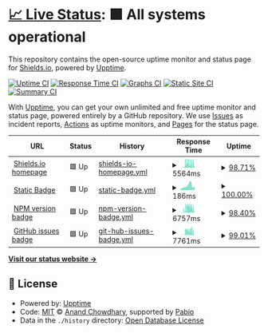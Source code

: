 # [📈 Live Status](https://badges.github.io/uptime-monitoring): <!--live status--> **🟩 All systems operational**

This repository contains the open-source uptime monitor and status page for [Shields.io](http://shields.io/), powered by [Upptime](https://github.com/upptime/upptime).

[![Uptime CI](https://github.com/badges/uptime-monitoring/workflows/Uptime%20CI/badge.svg)](https://github.com/badges/uptime-monitoring/actions?query=workflow%3A%22Uptime+CI%22)
[![Response Time CI](https://github.com/badges/uptime-monitoring/workflows/Response%20Time%20CI/badge.svg)](https://github.com/badges/uptime-monitoring/actions?query=workflow%3A%22Response+Time+CI%22)
[![Graphs CI](https://github.com/badges/uptime-monitoring/workflows/Graphs%20CI/badge.svg)](https://github.com/badges/uptime-monitoring/actions?query=workflow%3A%22Graphs+CI%22)
[![Static Site CI](https://github.com/badges/uptime-monitoring/workflows/Static%20Site%20CI/badge.svg)](https://github.com/badges/uptime-monitoring/actions?query=workflow%3A%22Static+Site+CI%22)
[![Summary CI](https://github.com/badges/uptime-monitoring/workflows/Summary%20CI/badge.svg)](https://github.com/badges/uptime-monitoring/actions?query=workflow%3A%22Summary+CI%22)

With [Upptime](https://upptime.js.org), you can get your own unlimited and free uptime monitor and status page, powered entirely by a GitHub repository. We use [Issues](https://github.com/badges/uptime-monitoring/issues) as incident reports, [Actions](https://github.com/badges/uptime-monitoring/actions) as uptime monitors, and [Pages](https://badges.github.io/uptime-monitoring) for the status page.

<!--start: status pages-->
<!-- This summary is generated by Upptime (https://github.com/upptime/upptime) -->
<!-- Do not edit this manually, your changes will be overwritten -->
<!-- prettier-ignore -->
| URL | Status | History | Response Time | Uptime |
| --- | ------ | ------- | ------------- | ------ |
| <img alt="" src="https://icons.duckduckgo.com/ip3/shields.io.ico" height="13"> [Shields.io homepage](https://shields.io/) | 🟩 Up | [shields-io-homepage.yml](https://github.com/badges/uptime-monitoring/commits/HEAD/history/shields-io-homepage.yml) | <details><summary><img alt="Response time graph" src="./graphs/shields-io-homepage/response-time-week.png" height="20"> 5564ms</summary><br><a href="https://badges.github.io/uptime-monitoring/history/shields-io-homepage"><img alt="Response time 1674" src="https://img.shields.io/endpoint?url=https%3A%2F%2Fraw.githubusercontent.com%2Fbadges%2Fuptime-monitoring%2FHEAD%2Fapi%2Fshields-io-homepage%2Fresponse-time.json"></a><br><a href="https://badges.github.io/uptime-monitoring/history/shields-io-homepage"><img alt="24-hour response time 129" src="https://img.shields.io/endpoint?url=https%3A%2F%2Fraw.githubusercontent.com%2Fbadges%2Fuptime-monitoring%2FHEAD%2Fapi%2Fshields-io-homepage%2Fresponse-time-day.json"></a><br><a href="https://badges.github.io/uptime-monitoring/history/shields-io-homepage"><img alt="7-day response time 5564" src="https://img.shields.io/endpoint?url=https%3A%2F%2Fraw.githubusercontent.com%2Fbadges%2Fuptime-monitoring%2FHEAD%2Fapi%2Fshields-io-homepage%2Fresponse-time-week.json"></a><br><a href="https://badges.github.io/uptime-monitoring/history/shields-io-homepage"><img alt="30-day response time 2542" src="https://img.shields.io/endpoint?url=https%3A%2F%2Fraw.githubusercontent.com%2Fbadges%2Fuptime-monitoring%2FHEAD%2Fapi%2Fshields-io-homepage%2Fresponse-time-month.json"></a><br><a href="https://badges.github.io/uptime-monitoring/history/shields-io-homepage"><img alt="1-year response time 1674" src="https://img.shields.io/endpoint?url=https%3A%2F%2Fraw.githubusercontent.com%2Fbadges%2Fuptime-monitoring%2FHEAD%2Fapi%2Fshields-io-homepage%2Fresponse-time-year.json"></a></details> | <details><summary><a href="https://badges.github.io/uptime-monitoring/history/shields-io-homepage">98.71%</a></summary><a href="https://badges.github.io/uptime-monitoring/history/shields-io-homepage"><img alt="All-time uptime 99.83%" src="https://img.shields.io/endpoint?url=https%3A%2F%2Fraw.githubusercontent.com%2Fbadges%2Fuptime-monitoring%2FHEAD%2Fapi%2Fshields-io-homepage%2Fuptime.json"></a><br><a href="https://badges.github.io/uptime-monitoring/history/shields-io-homepage"><img alt="24-hour uptime 100.00%" src="https://img.shields.io/endpoint?url=https%3A%2F%2Fraw.githubusercontent.com%2Fbadges%2Fuptime-monitoring%2FHEAD%2Fapi%2Fshields-io-homepage%2Fuptime-day.json"></a><br><a href="https://badges.github.io/uptime-monitoring/history/shields-io-homepage"><img alt="7-day uptime 98.71%" src="https://img.shields.io/endpoint?url=https%3A%2F%2Fraw.githubusercontent.com%2Fbadges%2Fuptime-monitoring%2FHEAD%2Fapi%2Fshields-io-homepage%2Fuptime-week.json"></a><br><a href="https://badges.github.io/uptime-monitoring/history/shields-io-homepage"><img alt="30-day uptime 99.70%" src="https://img.shields.io/endpoint?url=https%3A%2F%2Fraw.githubusercontent.com%2Fbadges%2Fuptime-monitoring%2FHEAD%2Fapi%2Fshields-io-homepage%2Fuptime-month.json"></a><br><a href="https://badges.github.io/uptime-monitoring/history/shields-io-homepage"><img alt="1-year uptime 99.83%" src="https://img.shields.io/endpoint?url=https%3A%2F%2Fraw.githubusercontent.com%2Fbadges%2Fuptime-monitoring%2FHEAD%2Fapi%2Fshields-io-homepage%2Fuptime-year.json"></a></details>
| <img alt="" src="https://icons.duckduckgo.com/ip3/img.shields.io.ico" height="13"> [Static Badge](https://img.shields.io/badge/foo-bar-blue) | 🟩 Up | [static-badge.yml](https://github.com/badges/uptime-monitoring/commits/HEAD/history/static-badge.yml) | <details><summary><img alt="Response time graph" src="./graphs/static-badge/response-time-week.png" height="20"> 186ms</summary><br><a href="https://badges.github.io/uptime-monitoring/history/static-badge"><img alt="Response time 161" src="https://img.shields.io/endpoint?url=https%3A%2F%2Fraw.githubusercontent.com%2Fbadges%2Fuptime-monitoring%2FHEAD%2Fapi%2Fstatic-badge%2Fresponse-time.json"></a><br><a href="https://badges.github.io/uptime-monitoring/history/static-badge"><img alt="24-hour response time 86" src="https://img.shields.io/endpoint?url=https%3A%2F%2Fraw.githubusercontent.com%2Fbadges%2Fuptime-monitoring%2FHEAD%2Fapi%2Fstatic-badge%2Fresponse-time-day.json"></a><br><a href="https://badges.github.io/uptime-monitoring/history/static-badge"><img alt="7-day response time 186" src="https://img.shields.io/endpoint?url=https%3A%2F%2Fraw.githubusercontent.com%2Fbadges%2Fuptime-monitoring%2FHEAD%2Fapi%2Fstatic-badge%2Fresponse-time-week.json"></a><br><a href="https://badges.github.io/uptime-monitoring/history/static-badge"><img alt="30-day response time 158" src="https://img.shields.io/endpoint?url=https%3A%2F%2Fraw.githubusercontent.com%2Fbadges%2Fuptime-monitoring%2FHEAD%2Fapi%2Fstatic-badge%2Fresponse-time-month.json"></a><br><a href="https://badges.github.io/uptime-monitoring/history/static-badge"><img alt="1-year response time 161" src="https://img.shields.io/endpoint?url=https%3A%2F%2Fraw.githubusercontent.com%2Fbadges%2Fuptime-monitoring%2FHEAD%2Fapi%2Fstatic-badge%2Fresponse-time-year.json"></a></details> | <details><summary><a href="https://badges.github.io/uptime-monitoring/history/static-badge">100.00%</a></summary><a href="https://badges.github.io/uptime-monitoring/history/static-badge"><img alt="All-time uptime 100.00%" src="https://img.shields.io/endpoint?url=https%3A%2F%2Fraw.githubusercontent.com%2Fbadges%2Fuptime-monitoring%2FHEAD%2Fapi%2Fstatic-badge%2Fuptime.json"></a><br><a href="https://badges.github.io/uptime-monitoring/history/static-badge"><img alt="24-hour uptime 100.00%" src="https://img.shields.io/endpoint?url=https%3A%2F%2Fraw.githubusercontent.com%2Fbadges%2Fuptime-monitoring%2FHEAD%2Fapi%2Fstatic-badge%2Fuptime-day.json"></a><br><a href="https://badges.github.io/uptime-monitoring/history/static-badge"><img alt="7-day uptime 100.00%" src="https://img.shields.io/endpoint?url=https%3A%2F%2Fraw.githubusercontent.com%2Fbadges%2Fuptime-monitoring%2FHEAD%2Fapi%2Fstatic-badge%2Fuptime-week.json"></a><br><a href="https://badges.github.io/uptime-monitoring/history/static-badge"><img alt="30-day uptime 100.00%" src="https://img.shields.io/endpoint?url=https%3A%2F%2Fraw.githubusercontent.com%2Fbadges%2Fuptime-monitoring%2FHEAD%2Fapi%2Fstatic-badge%2Fuptime-month.json"></a><br><a href="https://badges.github.io/uptime-monitoring/history/static-badge"><img alt="1-year uptime 100.00%" src="https://img.shields.io/endpoint?url=https%3A%2F%2Fraw.githubusercontent.com%2Fbadges%2Fuptime-monitoring%2FHEAD%2Fapi%2Fstatic-badge%2Fuptime-year.json"></a></details>
| <img alt="" src="https://icons.duckduckgo.com/ip3/img.shields.io.ico" height="13"> [NPM version badge](https://img.shields.io/npm/v/badge-maker) | 🟩 Up | [npm-version-badge.yml](https://github.com/badges/uptime-monitoring/commits/HEAD/history/npm-version-badge.yml) | <details><summary><img alt="Response time graph" src="./graphs/npm-version-badge/response-time-week.png" height="20"> 6757ms</summary><br><a href="https://badges.github.io/uptime-monitoring/history/npm-version-badge"><img alt="Response time 2308" src="https://img.shields.io/endpoint?url=https%3A%2F%2Fraw.githubusercontent.com%2Fbadges%2Fuptime-monitoring%2FHEAD%2Fapi%2Fnpm-version-badge%2Fresponse-time.json"></a><br><a href="https://badges.github.io/uptime-monitoring/history/npm-version-badge"><img alt="24-hour response time 33" src="https://img.shields.io/endpoint?url=https%3A%2F%2Fraw.githubusercontent.com%2Fbadges%2Fuptime-monitoring%2FHEAD%2Fapi%2Fnpm-version-badge%2Fresponse-time-day.json"></a><br><a href="https://badges.github.io/uptime-monitoring/history/npm-version-badge"><img alt="7-day response time 6757" src="https://img.shields.io/endpoint?url=https%3A%2F%2Fraw.githubusercontent.com%2Fbadges%2Fuptime-monitoring%2FHEAD%2Fapi%2Fnpm-version-badge%2Fresponse-time-week.json"></a><br><a href="https://badges.github.io/uptime-monitoring/history/npm-version-badge"><img alt="30-day response time 3392" src="https://img.shields.io/endpoint?url=https%3A%2F%2Fraw.githubusercontent.com%2Fbadges%2Fuptime-monitoring%2FHEAD%2Fapi%2Fnpm-version-badge%2Fresponse-time-month.json"></a><br><a href="https://badges.github.io/uptime-monitoring/history/npm-version-badge"><img alt="1-year response time 2308" src="https://img.shields.io/endpoint?url=https%3A%2F%2Fraw.githubusercontent.com%2Fbadges%2Fuptime-monitoring%2FHEAD%2Fapi%2Fnpm-version-badge%2Fresponse-time-year.json"></a></details> | <details><summary><a href="https://badges.github.io/uptime-monitoring/history/npm-version-badge">98.40%</a></summary><a href="https://badges.github.io/uptime-monitoring/history/npm-version-badge"><img alt="All-time uptime 99.79%" src="https://img.shields.io/endpoint?url=https%3A%2F%2Fraw.githubusercontent.com%2Fbadges%2Fuptime-monitoring%2FHEAD%2Fapi%2Fnpm-version-badge%2Fuptime.json"></a><br><a href="https://badges.github.io/uptime-monitoring/history/npm-version-badge"><img alt="24-hour uptime 100.00%" src="https://img.shields.io/endpoint?url=https%3A%2F%2Fraw.githubusercontent.com%2Fbadges%2Fuptime-monitoring%2FHEAD%2Fapi%2Fnpm-version-badge%2Fuptime-day.json"></a><br><a href="https://badges.github.io/uptime-monitoring/history/npm-version-badge"><img alt="7-day uptime 98.40%" src="https://img.shields.io/endpoint?url=https%3A%2F%2Fraw.githubusercontent.com%2Fbadges%2Fuptime-monitoring%2FHEAD%2Fapi%2Fnpm-version-badge%2Fuptime-week.json"></a><br><a href="https://badges.github.io/uptime-monitoring/history/npm-version-badge"><img alt="30-day uptime 99.63%" src="https://img.shields.io/endpoint?url=https%3A%2F%2Fraw.githubusercontent.com%2Fbadges%2Fuptime-monitoring%2FHEAD%2Fapi%2Fnpm-version-badge%2Fuptime-month.json"></a><br><a href="https://badges.github.io/uptime-monitoring/history/npm-version-badge"><img alt="1-year uptime 99.79%" src="https://img.shields.io/endpoint?url=https%3A%2F%2Fraw.githubusercontent.com%2Fbadges%2Fuptime-monitoring%2FHEAD%2Fapi%2Fnpm-version-badge%2Fuptime-year.json"></a></details>
| <img alt="" src="https://icons.duckduckgo.com/ip3/img.shields.io.ico" height="13"> [GitHub issues badge](https://img.shields.io/github/issues-search?query=repo%3Abadges%2Fshields) | 🟩 Up | [git-hub-issues-badge.yml](https://github.com/badges/uptime-monitoring/commits/HEAD/history/git-hub-issues-badge.yml) | <details><summary><img alt="Response time graph" src="./graphs/git-hub-issues-badge/response-time-week.png" height="20"> 7761ms</summary><br><a href="https://badges.github.io/uptime-monitoring/history/git-hub-issues-badge"><img alt="Response time 2319" src="https://img.shields.io/endpoint?url=https%3A%2F%2Fraw.githubusercontent.com%2Fbadges%2Fuptime-monitoring%2FHEAD%2Fapi%2Fgit-hub-issues-badge%2Fresponse-time.json"></a><br><a href="https://badges.github.io/uptime-monitoring/history/git-hub-issues-badge"><img alt="24-hour response time 158" src="https://img.shields.io/endpoint?url=https%3A%2F%2Fraw.githubusercontent.com%2Fbadges%2Fuptime-monitoring%2FHEAD%2Fapi%2Fgit-hub-issues-badge%2Fresponse-time-day.json"></a><br><a href="https://badges.github.io/uptime-monitoring/history/git-hub-issues-badge"><img alt="7-day response time 7761" src="https://img.shields.io/endpoint?url=https%3A%2F%2Fraw.githubusercontent.com%2Fbadges%2Fuptime-monitoring%2FHEAD%2Fapi%2Fgit-hub-issues-badge%2Fresponse-time-week.json"></a><br><a href="https://badges.github.io/uptime-monitoring/history/git-hub-issues-badge"><img alt="30-day response time 3522" src="https://img.shields.io/endpoint?url=https%3A%2F%2Fraw.githubusercontent.com%2Fbadges%2Fuptime-monitoring%2FHEAD%2Fapi%2Fgit-hub-issues-badge%2Fresponse-time-month.json"></a><br><a href="https://badges.github.io/uptime-monitoring/history/git-hub-issues-badge"><img alt="1-year response time 2319" src="https://img.shields.io/endpoint?url=https%3A%2F%2Fraw.githubusercontent.com%2Fbadges%2Fuptime-monitoring%2FHEAD%2Fapi%2Fgit-hub-issues-badge%2Fresponse-time-year.json"></a></details> | <details><summary><a href="https://badges.github.io/uptime-monitoring/history/git-hub-issues-badge">99.01%</a></summary><a href="https://badges.github.io/uptime-monitoring/history/git-hub-issues-badge"><img alt="All-time uptime 99.87%" src="https://img.shields.io/endpoint?url=https%3A%2F%2Fraw.githubusercontent.com%2Fbadges%2Fuptime-monitoring%2FHEAD%2Fapi%2Fgit-hub-issues-badge%2Fuptime.json"></a><br><a href="https://badges.github.io/uptime-monitoring/history/git-hub-issues-badge"><img alt="24-hour uptime 100.00%" src="https://img.shields.io/endpoint?url=https%3A%2F%2Fraw.githubusercontent.com%2Fbadges%2Fuptime-monitoring%2FHEAD%2Fapi%2Fgit-hub-issues-badge%2Fuptime-day.json"></a><br><a href="https://badges.github.io/uptime-monitoring/history/git-hub-issues-badge"><img alt="7-day uptime 99.01%" src="https://img.shields.io/endpoint?url=https%3A%2F%2Fraw.githubusercontent.com%2Fbadges%2Fuptime-monitoring%2FHEAD%2Fapi%2Fgit-hub-issues-badge%2Fuptime-week.json"></a><br><a href="https://badges.github.io/uptime-monitoring/history/git-hub-issues-badge"><img alt="30-day uptime 99.77%" src="https://img.shields.io/endpoint?url=https%3A%2F%2Fraw.githubusercontent.com%2Fbadges%2Fuptime-monitoring%2FHEAD%2Fapi%2Fgit-hub-issues-badge%2Fuptime-month.json"></a><br><a href="https://badges.github.io/uptime-monitoring/history/git-hub-issues-badge"><img alt="1-year uptime 99.87%" src="https://img.shields.io/endpoint?url=https%3A%2F%2Fraw.githubusercontent.com%2Fbadges%2Fuptime-monitoring%2FHEAD%2Fapi%2Fgit-hub-issues-badge%2Fuptime-year.json"></a></details>

<!--end: status pages-->

[**Visit our status website →**](https://badges.github.io/uptime-monitoring)

## 📄 License

- Powered by: [Upptime](https://github.com/upptime/upptime)
- Code: [MIT](./LICENSE) © [Anand Chowdhary](https://anandchowdhary.com), supported by [Pabio](https://pabio.com)
- Data in the `./history` directory: [Open Database License](https://opendatacommons.org/licenses/odbl/1-0/)
